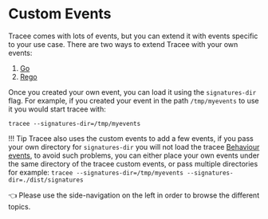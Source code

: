 # Custom Events

Tracee comes with lots of events, but you can extend it with events specific to your use case. There are two ways to extend Tracee with your own events:

1. [Go](./golang.md)
2. [Rego](./rego.md)

Once you created your own event, you can load it using the `signatures-dir` flag. For example, if you created your event in the path `/tmp/myevents` to use it you would start tracee with:

```
tracee --signatures-dir=/tmp/myevents
```

!!! Tip
    Tracee also uses the custom events to add a few events, if you pass your own directory
    for `signatures-dir` you will not load the tracee [Behaviour events](../builtin/signatures.md), 
    to avoid such problems, you can either place your own events under the same directory of the tracee custom events,
    or pass multiple directories for example:
    ```
    tracee --signatures-dir=/tmp/myevents --signatures-dir=./dist/signatures
    ```

👈 Please use the side-navigation on the left in order to browse the different topics.